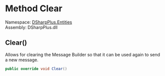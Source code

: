 # Method Clear

Namespace: [DSharpPlus.Entities](DSharpPlus.Entities.md)  
Assembly: DSharpPlus.dll

## <a id="DSharpPlus_Entities_DiscordWebhookBuilder_Clear"></a>Clear\(\)

Allows for clearing the Message Builder so that it can be used again to send a new message.

```csharp
public override void Clear()
```

